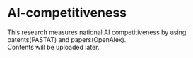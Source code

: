 # AI-competitiveness
This research measures national AI competitiveness by using patents(PASTAT) and papers(OpenAlex).  
Contents will be uploaded later.
